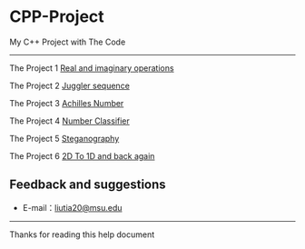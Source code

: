 # CPP-Project

My C++ Project with The Code

-----

The Project 1 [Real and imaginary operations](https://github.com/liutiantian233/CPP-Project/tree/master/Proj01)

The Project 2 [Juggler sequence](https://github.com/liutiantian233/CPP-Project/tree/master/Proj02)

The Project 3 [Achilles Number](https://github.com/liutiantian233/CPP-Project/tree/master/Proj03)

The Project 4 [Number Classifier](https://github.com/liutiantian233/CPP-Project/tree/master/Proj04)

The Project 5 [Steganography](https://github.com/liutiantian233/CPP-Project/tree/master/Proj05)

The Project 6 [2D To 1D and back again](https://github.com/liutiantian233/CPP-Project/tree/master/Proj06)

## Feedback and suggestions

- E-mail：<liutia20@msu.edu>

---------

Thanks for reading this help document
